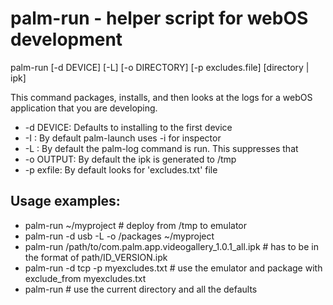 palm-run - helper script for webOS development
==============================================

palm-run [-d DEVICE] [-L] [-o DIRECTORY] [-p excludes.file] [directory | ipk]

This command packages, installs, and then looks at the logs for a webOS application that you are developing.

* -d DEVICE: Defaults to installing to the first device
* -I       : By default palm-launch uses -i for inspector
* -L       : By default the palm-log command is run. This suppresses that
* -o OUTPUT: By default the ipk is generated to /tmp
* -p exfile: By default looks for 'excludes.txt' file

Usage examples:
--------------
* palm-run ~/myproject # deploy from /tmp to emulator
* palm-run -d usb -L -o /packages ~/myproject
* palm-run /path/to/com.palm.app.videogallery_1.0.1_all.ipk # has to be in the format of path/ID_VERSION.ipk
* palm-run -d tcp -p myexcludes.txt # use the emulator and package with exclude_from myexcludes.txt
* palm-run # use the current directory and all the defaults
